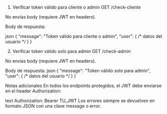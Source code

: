 1. Verificar token válido para cliente o admin
GET /check-cliente

No envías body (requiere JWT en headers).

Body de respuesta:

json
{
  "message": "Token válido para cliente o admin",
  "user": { /* datos del usuario */ }
}


2. Verificar token válido solo para admin
GET /check-admin

No envías body (requiere JWT en headers).

Body de respuesta:
json
{
  "message": "Token válido solo para admin",
  "user": { /* datos del usuario */ }
}




Notas adicionales
En todos los endpoints protegidos, el JWT debe enviarse en el header Authorization:

text
Authorization: Bearer TU_JWT
Los errores siempre se devuelven en formato JSON con una clave message o error.